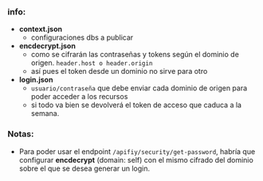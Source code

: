 ### info:
- **context.json**
    - configuraciones dbs a publicar
- **encdecrypt.json**
    - como se cifrarán las contraseñas y tokens según el dominio de origen. `header.host o header.origin`
    - así pues el token desde un dominio no sirve para otro
- **login.json**
    - `usuario/contraseña` que debe enviar cada dominio de origen para poder acceder a los recursos
    - si todo va bien se devolverá el token de acceso que caduca a la semana. 
    
### Notas:
- Para poder usar el endpoint `/apifiy/security/get-password`, habría que configurar **encdecrypt** (domain: self) con el mismo cifrado del dominio sobre el que se desea generar un login.